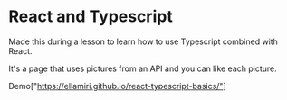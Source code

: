 # React and Typescript

Made this during a lesson to learn how to use Typescript combined with React.

It's a page that uses pictures from an API and you can like each picture.

Demo["https://ellamiri.github.io/react-typescript-basics/"]
